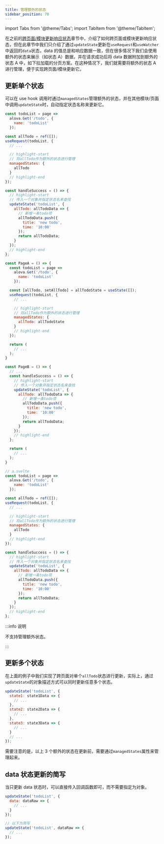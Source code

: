 ```yaml
---
title: 管理额外的状态
sidebar_position: 70
---
```


import Tabs from '@theme/Tabs';
import TabItem from '@theme/TabItem';

在之前的[跨页面/模块更新响应状态](/tutorial/advanced/update-across-components)章节中，介绍了如何跨页面或模块更新响应状态，但在此章节中我们只介绍了通过`updateState`更新在`useRequest`和`useWatcher`中返回的`data`状态，data 的值总是和响应数据一致，但在很多情况下我们会使用额外的状态来展示（如状态 A）数据，并在请求成功后将 data 数据附加到额外的状态 A 中，如下拉加载的分页方案。在这种情况下，我们就需要将额外的状态 A 进行管理，便于实现跨页面/模块更新它。

## 更新单个状态

可以在 use hook 调用时通过`managedStates`管理额外的状态，并在其他模块/页面中调用`updateState`时，自动指定状态名称来更新它。

<Tabs groupId="framework">
<TabItem value="1" label="vue composition">

```javascript title="A.vue"
const todoList = page =>
  alova.Get('/todo', {
    name: 'todoList'
  });

const allTodo = ref([]);
useRequest(todoList, {
  // ...

  // highlight-start
  // 将allTodo作为额外的状态进行管理
  managedStates: {
    allTodo
  }
  // highlight-end
});
```

```javascript title="B.vue"
const handleSuccess = () => {
  // highlight-start
  // 传入一个对象并指定状态名来查找
  updateState('todoList', {
    allTodo: allTodoData => {
      // 新增一条todo项
      allTodoData.push({
        title: 'new todo',
        time: '10:00'
      });
      return allTodoData;
    }
  });
  // highlight-end
};
```

</TabItem>

<TabItem value="2" label="react">

```javascript title="A.jsx"
const PageA = () => {
  const todoList = page =>
    alova.Get('/todo', {
      name: 'todoList'
    });

  const [allTodo, setAllTodo] = allTodoState = useState([]);
  useRequest(todoList, {
    // ...

    // highlight-start
    // 将allTodo作为额外的状态进行管理
    managedStates: {
      allTodo: allTodoState
    }
    // highlight-end
  });

  return (
    // ...
  );
}
```

```javascript title="B.jsx"
const PageB = () => {
  // ...
  const handleSuccess = () => {
    // highlight-start
    // 传入一个对象并指定状态名来查找
    updateState('todoList', {
      allTodo: allTodoData => {
        // 新增一条todo项
        allTodoData.push({
          title: 'new todo',
          time: '10:00'
        });
        return allTodoData;
      }
    });
    // highlight-end
  };

  return (
    // ...
  );
}
```

</TabItem>

<TabItem value="3" label="svelte">

```javascript title="A.svelte"
// a.svelte
const todoList = page =>
  alova.Get('/todo', {
    name: 'todoList'
  });

const allTodo = ref([]);
useRequest(todoList, {
  // ...

  // highlight-start
  // 将allTodo作为额外的状态进行管理
  managedStates: {
    allTodo
  }
  // highlight-end
});
```

```javascript title="B.svelte"
const handleSuccess = () => {
  // highlight-start
  // 传入一个对象并指定状态名来查找
  updateState('todoList', {
    allTodo: allTodoData => {
      // 新增一条todo项
      allTodoData.push({
        title: 'new todo',
        time: '10:00'
      });
      return allTodoData;
    }
  });
  // highlight-end
};
```

</TabItem>
<TabItem value="4" label="vue options">

:::info 说明

不支持管理额外状态。

:::

</TabItem>
</Tabs>

## 更新多个状态

在上面的例子中我们实现了跨页面对单个`allTodo`状态进行更新，实际上，通过`updateState`的对象描述方式可以同时更新任意多个状态。

```javascript
updateState('todoList', {
  state1: state1Data => {
    // ...
  },
  state2: state2Data => {
    // ...
  },
  state3: state3Data => {
    // ...
  }
  // ...
});
```

需要注意的是，以上 3 个额外的状态在更新前，需要通过`managedStates`属性来管理起来。

## data 状态更新的简写

当只更新 data 状态时，可以直接传入回调函数即可，而不需要指定为对象。

```javascript
updateState('todoList', {
  data: dataRaw => {
    // ...
  }
});

// 以下为简写
updateState('todoList', dataRaw => {
  // ...
});
```
